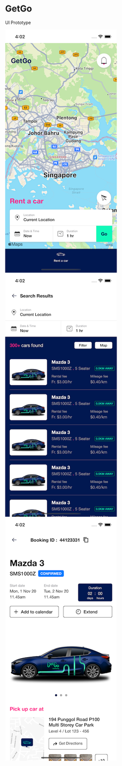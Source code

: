 # GetGo
UI Prototype

![Home](https://github.com/zawzin/GetGo/blob/main/GetGo/GetGo/ScreenShots/Home.png)
![Results](https://github.com/zawzin/GetGo/blob/main/GetGo/GetGo/ScreenShots/Results.png)
![Booking](https://github.com/zawzin/GetGo/blob/main/GetGo/GetGo/ScreenShots/Booking.png)
